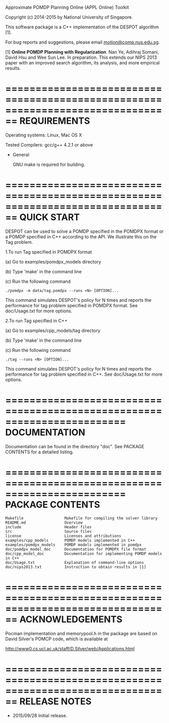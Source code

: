 Approximate POMDP Planning Online (APPL Online) Toolkit

Copyright (c) 2014-2015 by National University of Singapore.

This software package is a C++ implementation of the DESPOT algorithm [1].

For bug reports and suggestions, please email motion@comp.nus.edu.sg.

[1] **Online POMDP Planning with Regularization**. Nan Ye, Adihraj Somani, David Hsu and Wee Sun Lee. In preparation. This extends our NIPS 2013 paper with an improved search algorithm, its analysis, and more empirical results.


================================================================================
REQUIREMENTS
================================================================================

Operating systems: Linux, Mac OS X

Tested Compilers:         gcc/g++ 4.2.1 or above

* General

  GNU make is required for building.


================================================================================
QUICK START
================================================================================

DESPOT can be used to solve a POMDP specified in the POMDPX format or a POMDP
specified in C++ according to the API. We illustrate this on the Tag problem.

1.To run Tag specified in POMDPX format

(a) Go to examples/pomdpx_models directory 

(b) Type 'make' in the command line 

(c) Run the following command

	./pomdpx -m data/tag.pomdpx --runs <N> [OPTION]...

This command simulates DESPOT's policy for N times and reports the
performance for tag problem specified in POMDPX format. See doc/Usage.txt for 
more options.

2.To run Tag specified in C++ 

(a) Go to examples/cpp_models/tag directory 

(b) Type 'make' in the command line 

(c) Run the following command

	./tag --runs <N> [OPTION]...

This command simulates DESPOT's policy for N times and reports the
performance for tag problem specified in C++. See doc/Usage.txt for more options.


========================================================================
DOCUMENTATION
========================================================================

Documentation can be found in the directory "doc". See PACKAGE CONTENTS for a detailed listing.


========================================================================
PACKAGE CONTENTS 
========================================================================
```
Makefile                  Makefile for compiling the solver library
README.md                 Overview
include                   Header files
src                       Source files
license                   Licenses and attributions
examples/cpp_models       POMDP models implemented in C++
examples/pomdpx_models    POMDP models implemented in pomdpx
doc/pomdpx_model_doc      Documentation for POMDPX file format
doc/cpp_model_doc         Documentation for implementing POMDP models in C++
doc/Usage.txt             Explanation of command-line options
doc/nips2013.txt          Instruction to obtain results in [1]
```

================================================================================
ACKNOWLEDGEMENTS
================================================================================
Pocman implementation and memorypool.h in the package are based on David
Silver's POMCP code, which is available at

  http://www0.cs.ucl.ac.uk/staff/D.Silver/web/Applications.html

================================================================================
RELEASE NOTES
================================================================================
* 2015/09/28 Initial release.

